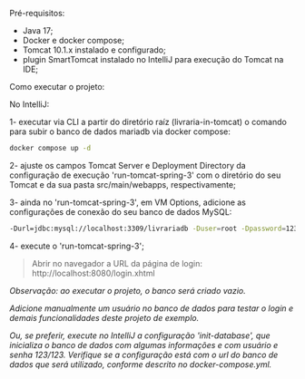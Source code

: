 Pré-requisitos:

- Java 17;
- Docker e docker compose;
- Tomcat 10.1.x instalado e configurado;
- plugin SmartTomcat instalado no IntelliJ para execução do Tomcat na IDE;

Como executar o projeto:

No IntelliJ:

1- executar via CLI a partir do diretório raíz (livraria-in-tomcat) o comando para subir o banco de dados mariadb via
docker compose:

```sh
docker compose up -d
```

2- ajuste os campos Tomcat Server e Deployment Directory da configuração de execução 'run-tomcat-spring-3' com o
diretório do seu Tomcat e da sua pasta src/main/webapps, respectivamente;

3- ainda no 'run-tomcat-spring-3', em VM Options, adicione as configurações de conexão do seu banco de dados MySQL:

```sh
-Durl=jdbc:mysql://localhost:3309/livrariadb -Duser=root -Dpassword=123
```

4- execute o 'run-tomcat-spring-3';

> Abrir no navegador a URL da página de login: http://localhost:8080/login.xhtml

*Observação: ao executar o projeto, o banco será criado vazio.*

*Adicione manualmente um usuário no banco de dados para testar o login e demais funcionalidades deste projeto de
exemplo.*

*Ou, se preferir, execute no IntelliJ a configuração 'init-database', que inicializa o banco de dados com algumas
informações e com usuário e senha 123/123. Verifique se a configuração está com o url do banco de dados que será
utilizado, conforme descrito no docker-compose.yml.*
